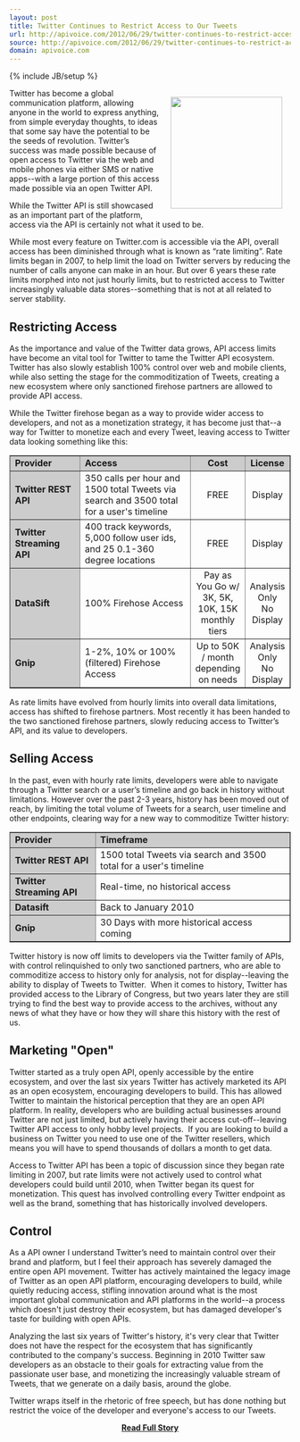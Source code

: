 ```yaml
---
layout: post
title: Twitter Continues to Restrict Access to Our Tweets
url: http://apivoice.com/2012/06/29/twitter-continues-to-restrict-access-to-our-tweets/
source: http://apivoice.com/2012/06/29/twitter-continues-to-restrict-access-to-our-tweets/
domain: apivoice.com
---
```

{% include JB/setup %}<p><p><img style="padding: 15px;" src="http://kinlane-productions.s3.amazonaws.com/twitter/twitter-access.png" alt="" width="200" align="right" /></p>
<p>Twitter has become a global communication platform, allowing anyone in the world to express anything, from simple everyday thoughts, to ideas that some say have the potential to be the seeds of revolution.  Twitter&rsquo;s success was made possible because of open access to Twitter via the web and mobile phones via either SMS or native apps--with a large portion of this access made possible via an open Twitter API.</p>
<p>While the Twitter API is still showcased as an important part of the platform, access via the API is certainly not what it used to be.</p>
<p>While most every feature on Twitter.com is accessible via the API, overall access has been diminished through what is known as &ldquo;rate limiting&rdquo;.  Rate limits began in 2007, to help limit the load on Twitter servers by reducing the number of calls anyone can make in an hour. But over 6 years these rate limits morphed into not just hourly limits, but to restricted access to Twitter increasingly valuable data stores--something that is not at all related to server stability.</p>
<h2>Restricting Access</h2>
<p>As the importance and value of the Twitter data grows, API access limits have become an vital tool for Twitter to tame the Twitter API ecosystem. Twitter has also slowly establish 100% control over web and mobile clients, while also setting the stage for the commoditization of Tweets, creating a new ecosystem where only sanctioned firehose partners are allowed to provide API access.</p>
<p>While the Twitter firehose began as a way to provide wider access to developers, and not as a monetization strategy, it has become just that--a way for Twitter to monetize each and every Tweet, leaving access to Twitter data looking something like this:</p>
<table border="1" cellspacing="5" cellpadding="5" width="100%">
<tbody>
<tr>
<td style="background-color: #ccc;" width="25%"><strong>Provider</strong></td>
<td style="background-color: #ccc;"><strong>Access</strong></td>
<td style="background-color: #cccccc; text-align: center;" width="15%"><strong>Cost</strong></td>
<td style="background-color: #cccccc; text-align: center;" width="15%"><strong>License</strong></td>
</tr>
<tr>
<td style="background-color: #ccc;"><strong>Twitter REST API</strong></td>
<td>350 calls per hour and 1500 total Tweets via search and 3500 total for a user's timeline</td>
<td style="text-align: center;">FREE</td>
<td style="text-align: center;">Display</td>
</tr>
<tr>
<td style="background-color: #ccc;"><strong>Twitter Streaming API</strong></td>
<td>400 track keywords, 5,000 follow user ids, and 25 0.1-360 degree locations</td>
<td style="text-align: center;">FREE</td>
<td style="text-align: center;">Display</td>
</tr>
<tr>
<td style="background-color: #ccc;"><strong>DataSift</strong></td>
<td>100% Firehose Access</td>
<td style="text-align: center;">Pay as You Go w/ 3K, 5K, 10K, 15K monthly tiers</td>
<td style="text-align: center;">Analysis Only<br />No Display</td>
</tr>
<tr>
<td style="background-color: #ccc;"><strong>Gnip</strong></td>
<td>1-2%, 10% or 100% (filtered) Firehose Access</td>
<td style="text-align: center;">Up to 50K / month depending on needs</td>
<td style="text-align: center;">Analysis Only<br />No Display</td>
</tr>
</tbody>
</table>
<p>As rate limits have evolved from hourly limits into overall data limitations, access has shifted to firehose partners. Most recently it has been handed to the two sanctioned firehose partners, slowly reducing access to Twitter&rsquo;s API, and its value to developers.</p>
<h2>Selling Access</h2>
<p>In the past, even with hourly rate limits, developers were able to navigate through a Twitter search or a user&rsquo;s timeline and go back in history without limitations.  However over the past 2-3 years, history has been moved out of reach, by limiting the total volume of Tweets for a search, user timeline and other endpoints, clearing way for a new way to commoditize Twitter history:</p>
<table border="1" cellspacing="5" cellpadding="5" width="100%">
<tbody>
<tr>
<td style="background-color: #ccc;"><strong>Provider</strong></td>
<td style="background-color: #ccc;"><strong>Timeframe</strong></td>
</tr>
<tr>
<td style="background-color: #ccc;"><strong>Twitter REST API</strong></td>
<td>1500 total Tweets via search and 3500 total for a user's timeline</td>
</tr>
<tr>
<td style="background-color: #ccc;"><strong>Twitter Streaming API</strong></td>
<td>Real-time, no historical access</td>
</tr>
<tr>
<td style="background-color: #ccc;"><strong>Datasift</strong></td>
<td>Back to January 2010</td>
</tr>
<tr>
<td style="background-color: #ccc;"><strong>Gnip</strong></td>
<td>30 Days with more historical access coming</td>
</tr>
</tbody>
</table>
<p>Twitter history is now off limits to developers via the Twitter family of APIs, with control relinquished to only two sanctioned partners, who are able to commoditize access to history only for analysis, not for display--leaving the ability to display of Tweets to Twitter. &nbsp;When it comes to history, Twitter has provided access to the Library of Congress, but two years later they are still trying to find the best way to provide access to the archives, without any news of what they have or how they will share this history with the rest of us.</p>
<h2>Marketing "Open"</h2>
<p>Twitter started as a truly open API, openly accessible by the entire ecosystem, and over the last six years Twitter has actively marketed its API as an open ecosystem, encouraging developers to build. This has allowed Twitter to maintain the historical perception that they are an open API platform. In reality, developers who are building actual businesses around Twitter are not just limited, but actively having their access cut-off--leaving Twitter API access to only hobby level projects. &nbsp;If you are looking to build a business on Twitter you need to use one of the Twitter resellers, which means you will have to spend thousands of dollars a month to get data.</p>
<p>Access to Twitter API has been a topic of discussion since they began rate limiting in 2007, but rate limits were not actively used to control what developers could build until 2010, when Twitter began its quest for monetization.  This quest has involved controlling every Twitter endpoint as well as the brand, something that has historically involved developers.&nbsp;</p>
<h2>Control</h2>
<p>As a API owner I understand Twitter&rsquo;s need to maintain control over their brand and platform, but I feel their approach has severely damaged the entire open API movement. Twitter has actively maintained the legacy image of Twitter as an open API platform, encouraging developers to build, while quietly reducing access, stifling innovation around what is the most important global communication and API platforms in the world--a process which doesn't just destroy their ecosystem, but has damaged developer's taste for building with open APIs.</p>
<p>Analyzing the last six years of Twitter's history, it's very clear that Twitter does not have the respect for the ecosystem that has significantly contributed to the company's success. Beginning in 2010 Twitter saw developers as an obstacle to their goals for extracting value from the passionate user base, and monetizing the increasingly valuable stream of Tweets, that we generate on a daily basis, around the globe. &nbsp;</p>
<p>Twitter wraps itself in the rhetoric of free speech, but has done nothing but restrict the voice of the developer and everyone's access to our Tweets.</p></p>
<center><p><a href="http://apivoice.com/2012/06/29/twitter-continues-to-restrict-access-to-our-tweets/" style='padding:25px; font-sze:18px; font-weight: bold;'>Read Full Story</a></p></center>

